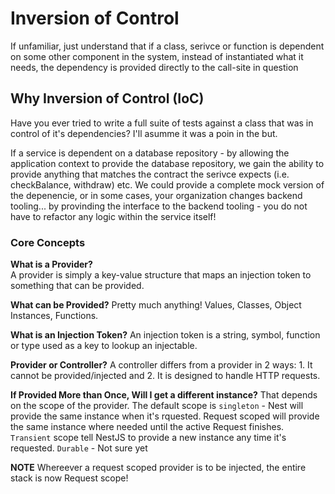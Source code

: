 # Inversion of Control

If unfamiliar, just understand that if a class, serivce or function is dependent on some other component in the system, instead of instantiated what it needs, the dependency is provided directly to the call-site in question

## Why Inversion of Control (IoC)

Have you ever tried to write a full suite of tests against a class that was in control of it's dependencies? I'll asumme it was a poin in the but.

If a service is dependent on a database repository - by allowing the application context to provide the database repository, we gain the ability to provide anything that matches the contract the serivce expects (i.e. checkBalance, withdraw) etc. We could provide a complete mock version of the depenencie, or in some cases, your organization changes backend tooling... by provinding the interface to the backend tooling - you do not have to refactor any logic within the service itself!

### Core Concepts

**What is a Provider?**  
A provider is simply a key-value structure that maps an injection token to something that can be provided.

**What can be Provided?**
Pretty much anything! Values, Classes, Object Instances, Functions. 

**What is an Injection Token?**
An injection token is a string, symbol, function or type used as a key to lookup an injectable.

**Provider or Controller?**
A controller differs from a provider in 2 ways: 1. It cannot be provided/injected and 2. It is designed to handle HTTP requests.

**If Provided More than Once, Will I get a different instance?**
That depends on the scope of the provider. The default scope is `singleton` - Nest will provide the same instance when it's rquested.
Request scoped will provide the same instance where needed until the active Request finishes.
`Transient` scope tell NestJS to provide a new instance any time it's requested.
`Durable` - Not sure yet

**NOTE** Whereever a request scoped provider is to be injected, the entire stack is now Request scope!


